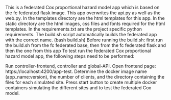 This is a federated Cox proportional hazard model app which is based on the fc federated flask image.
This app overwrites the api.py as well as the web.py.
In the templates directory are the html templates for this app.
In the static directory are the html images, css files and fonts required for the html templates.
In the requirements.txt are the project specific python requirements.
The build.sh script automatically builds the federated app with the correct name. (bash build.sh)
Before running the build.sh: first run the build.sh from the fc federated base, then from the fc federated flask and then the one from this app
To test run the federated Cox proportional hazard model app, the following steps need to be performed:

Run controller-frontend, controller and global-API.
Open frontend page: https://localhost:4200/app-test.
Determine the docker image name (app_name:version), the number of clients, and the directory containing the files for each simulated site.
Press start button to create multiple docker containers simulating the different sites and to test the federated Cox model.

